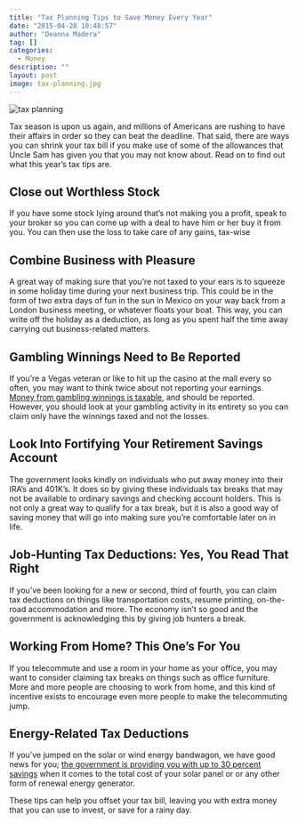 ```yaml
---
title: "Tax Planning Tips to Save Money Every Year"
date: "2015-04-28 10:48:57"
author: "Deanna Madera"
tag: []
categories:
  - Money
description: ""
layout: post
image: tax-planning.jpg
---
```


![tax planning](http://mt2.wpengine.com/wp-content/uploads/2015/03/tax-planning.jpg)

Tax season is upon us again, and millions of Americans are rushing to have their affairs in order so they can beat the deadline. That said, there are ways you can shrink your tax bill if you make use of some of the allowances that Uncle Sam has given you that you may not know about. Read on to find out what this year’s tax tips are.

## Close out Worthless Stock

If you have some stock lying around that’s not making you a profit, speak to your broker so you can come up with a deal to have him or her buy it from you. You can then use the loss to take care of any gains, tax-wise

## Combine Business with Pleasure

A great way of making sure that you’re not taxed to your ears is to squeeze in some holiday time during your next business trip. This could be in the form of two extra days of fun in the sun in Mexico on your way back from a London business meeting, or whatever floats your boat. This way, you can write off the holiday as a deduction, as long as you spent half the time away carrying out business-related matters.

## Gambling Winnings Need to Be Reported

If you’re a Vegas veteran or like to hit up the casino at the mall every so often, you may want to think twice about not reporting your earnings. [Money from gambling winnings is taxable](http://www.foxbusiness.com/personal-finance/2013/09/19/uncle-sam-wants-his-cut-on-your-gambling-winnings/), and should be reported. However, you should look at your gambling activity in its entirety so you can claim only have the winnings taxed and not the losses.

## Look Into Fortifying Your Retirement Savings Account

The government looks kindly on individuals who put away money into their IRA’s and 401K’s. It does so by giving these individuals tax breaks that may not be available to ordinary savings and checking account holders. This is not only a great way to qualify for a tax break, but it is also a good way of saving money that will go into making sure you’re comfortable later on in life.

## Job-Hunting Tax Deductions: Yes, You Read That Right

If you’ve been looking for a new or second, third of fourth, you can claim tax deductions on things like transportation costs, resume printing, on-the-road accommodation and more. The economy isn’t so good and the government is acknowledging this by giving job hunters a break.

## Working From Home? This One’s For You

If you telecommute and use a room in your home as your office, you may want to consider claiming tax breaks on things such as office furniture. More and more people are choosing to work from home, and this kind of incentive exists to encourage even more people to make the telecommuting jump.

## Energy-Related Tax Deductions

If you’ve jumped on the solar or wind energy bandwagon, we have good news for you; [the government is providing you with up to 30 percent savings](http://energy.gov/savings) when it comes to the total cost of your solar panel or or any other form of renewal energy generator.

These tips can help you offset your tax bill, leaving you with extra money that you can use to invest, or save for a rainy day.
